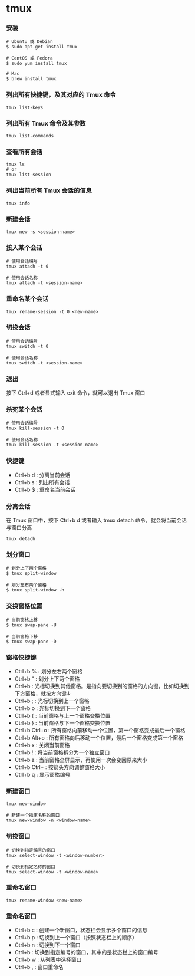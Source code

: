 # tmux


### 安装
```shell
# Ubuntu 或 Debian
$ sudo apt-get install tmux

# CentOS 或 Fedora
$ sudo yum install tmux

# Mac
$ brew install tmux
```


### 列出所有快捷键，及其对应的 Tmux 命令
```shell
tmux list-keys
```


### 列出所有 Tmux 命令及其参数
```shell
tmux list-commands
```


### 查看所有会话
```shell
tmux ls
# or
tmux list-session
```


### 列出当前所有 Tmux 会话的信息
```shell
tmux info
```


### 新建会话
```shell
tmux new -s <session-name>
```


### 接入某个会话
```shell
# 使用会话编号
tmux attach -t 0

# 使用会话名称
tmux attach -t <session-name>
```


### 重命名某个会话
```shell
tmux rename-session -t 0 <new-name>
```


### 切换会话
```shell
# 使用会话编号
tmux switch -t 0

# 使用会话名称
tmux switch -t <session-name>
```


### 退出
按下 Ctrl+d 或者显式输入 exit 命令，就可以退出 Tmux 窗口



### 杀死某个会话 
```shell
# 使用会话编号
tmux kill-session -t 0

# 使用会话名称
tmux kill-session -t <session-name>
```


### 快捷键
* Ctrl+b d : 分离当前会话
* Ctrl+b s : 列出所有会话
* Ctrl+b $ : 重命名当前会话



### 分离会话
在 Tmux 窗口中，按下 Ctrl+b d 或者输入 tmux detach 命令，就会将当前会话与窗口分离
```shell
tmux detach
```


### 划分窗口
```shell
# 划分上下两个窗格
$ tmux split-window

# 划分左右两个窗格
$ tmux split-window -h
```


### 交换窗格位置
```shell
# 当前窗格上移
$ tmux swap-pane -U

# 当前窗格下移
$ tmux swap-pane -D
```


### 窗格快捷键
* Ctrl+b % : 划分左右两个窗格
* Ctrl+b " : 划分上下两个窗格
* Ctrl+b <arrow key> : 光标切换到其他窗格。<arrow key>是指向要切换到的窗格的方向键，比如切换到下方窗格，就按方向键↓
* Ctrl+b ; : 光标切换到上一个窗格
* Ctrl+b o : 光标切换到下一个窗格
* Ctrl+b { : 当前窗格与上一个窗格交换位置
* Ctrl+b } : 当前窗格与下一个窗格交换位置
* Ctrl+b Ctrl+o : 所有窗格向前移动一个位置，第一个窗格变成最后一个窗格
* Ctrl+b Alt+o : 所有窗格向后移动一个位置，最后一个窗格变成第一个窗格
* Ctrl+b x : 关闭当前窗格
* Ctrl+b ! : 将当前窗格拆分为一个独立窗口
* Ctrl+b z : 当前窗格全屏显示，再使用一次会变回原来大小
* Ctrl+b Ctrl+<arrow key> : 按箭头方向调整窗格大小
* Ctrl+b q : 显示窗格编号



### 新建窗口
```shell
tmux new-window

# 新建一个指定名称的窗口
tmux new-window -n <window-name>
```


### 切换窗口
```shell
# 切换到指定编号的窗口
tmux select-window -t <window-number>

# 切换到指定名称的窗口
tmux select-window -t <window-name>
```


### 重命名窗口
```shell
tmux rename-window <new-name>
```


### 重命名窗口
* Ctrl+b c : 创建一个新窗口，状态栏会显示多个窗口的信息
* Ctrl+b p : 切换到上一个窗口（按照状态栏上的顺序）
* Ctrl+b n : 切换到下一个窗口
* Ctrl+b <number> : 切换到指定编号的窗口，其中的<number>是状态栏上的窗口编号
* Ctrl+b w : 从列表中选择窗口
* Ctrl+b , : 窗口重命名










